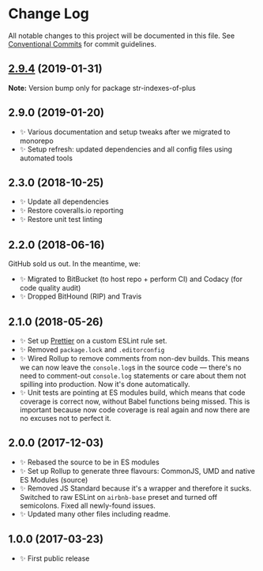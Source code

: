 # Change Log

All notable changes to this project will be documented in this file.
See [Conventional Commits](https://conventionalcommits.org) for commit guidelines.

## [2.9.4](https://gitlab.com/codsen/codsen/compare/str-indexes-of-plus@2.9.3...str-indexes-of-plus@2.9.4) (2019-01-31)

**Note:** Version bump only for package str-indexes-of-plus





## 2.9.0 (2019-01-20)

* ✨ Various documentation and setup tweaks after we migrated to monorepo
* ✨ Setup refresh: updated dependencies and all config files using automated tools

## 2.3.0 (2018-10-25)

* ✨ Update all dependencies
* ✨ Restore coveralls.io reporting
* ✨ Restore unit test linting

## 2.2.0 (2018-06-16)

GitHub sold us out. In the meantime, we:

* ✨ Migrated to BitBucket (to host repo + perform CI) and Codacy (for code quality audit)
* ✨ Dropped BitHound (RIP) and Travis

## 2.1.0 (2018-05-26)

* ✨ Set up [Prettier](https://prettier.io) on a custom ESLint rule set.
* ✨ Removed `package.lock` and `.editorconfig`
* ✨ Wired Rollup to remove comments from non-dev builds. This means we can now leave the `console.log`s in the source code — there's no need to comment-out `console.log` statements or care about them not spilling into production. Now it's done automatically.
* ✨ Unit tests are pointing at ES modules build, which means that code coverage is correct now, without Babel functions being missed. This is important because now code coverage is real again and now there are no excuses not to perfect it.

## 2.0.0 (2017-12-03)

* ✨ Rebased the source to be in ES modules
* ✨ Set up Rollup to generate three flavours: CommonJS, UMD and native ES Modules (source)
* ✨ Removed JS Standard because it's a wrapper and therefore it sucks. Switched to raw ESLint on `airbnb-base` preset and turned off semicolons. Fixed all newly-found issues.
* ✨ Updated many other files including readme.

## 1.0.0 (2017-03-23)

* ✨ First public release
